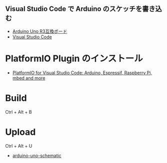 Visual Studio Code で Arduino のスケッチを書き込む
---

* [Arduino Uno R3互換ボード](http://item.rakuten.co.jp/marutsuelec/605620/)
* [Visual Studio Code](https://www.microsoft.com/ja-jp/dev/products/code-vs.aspx)

# PlatformIO Plugin のインストール

* [PlatformIO for Visual Studio Code: Arduino, Espressif, Raspberry Pi, mbed and more](https://blogs.msdn.microsoft.com/formulahendry/2017/03/17/platformio-for-visual-studio-code-arduino-espressif-raspberry-pi-mbed-and-more/)

# Build

Ctrl + Alt + B

# Upload

Ctrl + Alt + U

* [arduino-uno-schematic](https://www.arduino.cc/en/uploads/Main/arduino-uno-schematic.pdf)
